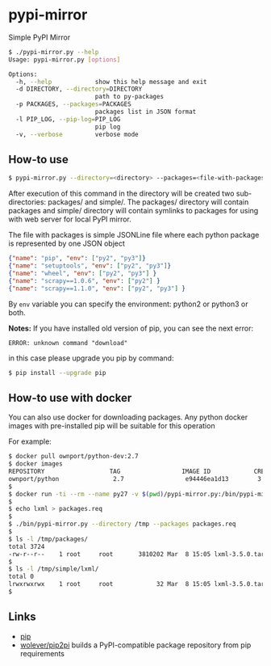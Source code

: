 # pypi-mirror

Simple PyPI Mirror

```sh
$ ./pypi-mirror.py --help
Usage: pypi-mirror.py [options]

Options:
  -h, --help            show this help message and exit
  -d DIRECTORY, --directory=DIRECTORY
                        path to py-packages
  -p PACKAGES, --packages=PACKAGES
                        packages list in JSON format
  -l PIP_LOG, --pip-log=PIP_LOG
                        pip log
  -v, --verbose         verbose mode
```

## How-to use

```sh
$ pypi-mirror.py --directory=<directory> --packages=<file-with-packages>
```

After execution of this command in the directory will be created two sub-directories: packages/ and simple/. The packages/ directory will contain packages and simple/ directory will contain symlinks to packages for using with web server for local PyPI mirror.

The file with packages is simple JSONLine file where each python package is represented by one JSON object

```json
{"name": "pip", "env": ["py2", "py3"]}
{"name": "setuptools", "env": ["py2", "py3"]}
{"name": "wheel", "env": ["py2", "py3"] }
{"name": "scrapy==1.0.6", "env": ["py2"] }
{"name": "scrapy==1.1.0", "env": ["py2", "py3"] }
```
By `env` variable you can specify the environment: python2 or python3 or both.

**Notes:** If you have installed old version of pip, you can see the next error:
```
ERROR: unknown command "download"
```
in this case please upgrade you pip by command:
```sh
$ pip install --upgrade pip
```

## How-to use with docker

You can also use docker for downloading packages. Any python docker images with pre-installed pip will be suitable for this operation

For example:
```sh
$ docker pull ownport/python-dev:2.7
$ docker images
REPOSITORY                  TAG                 IMAGE ID            CREATED             SIZE
ownport/python               2.7                 e94446ea1d13        3 weeks ago         50.74 MB
$
$ docker run -ti --rm --name py27 -v $(pwd)/pypi-mirror.py:/bin/pypi-mirror.py  ownport/python-dev:2.7 /bin/sh
$
$ echo lxml > packages.req
$
$ ./bin/pypi-mirror.py --directory /tmp --packages packages.req
$
$ ls -l /tmp/packages/
total 3724
-rw-r--r--    1 root     root       3810202 Mar  8 15:05 lxml-3.5.0.tar.gz
$
$ ls -l /tmp/simple/lxml/
total 0
lrwxrwxrwx    1 root     root            32 Mar  8 15:05 lxml-3.5.0.tar.gz -> ../../packages/lxml-3.5.0.tar.gz
$
```

## Links

- [pip](https://pip.pypa.io/en/stable/)
- [wolever/pip2pi](https://github.com/wolever/pip2pi) builds a PyPI-compatible package repository from pip requirements
